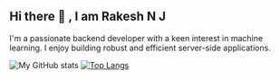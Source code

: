 ## Hi there 👋 , I am Rakesh N J

<!--
**rakesh-nj/rakesh-nj** is a ✨ _special_ ✨ repository because its `README.md` (this file) appears on your GitHub profile.

Here are some ideas to get you started:

- 🔭 I’m currently working on ...
- 🌱 I’m currently learning ...
- 👯 I’m looking to collaborate on ...
- 🤔 I’m looking for help with ...
- 💬 Ask me about ...
- 📫 How to reach me: ...
- 😄 Pronouns: ...
- ⚡ Fun fact: ...
-->
I'm a passionate backend developer with a keen interest in machine learning. I enjoy building robust and efficient server-side applications. 

![My GitHub stats](https://github-readme-stats.vercel.app/api?username=rakesh-nj&show_icons=true&theme=tokyonight)
[![Top Langs](https://github-readme-stats.vercel.app/api/top-langs/?username=rakesh-nj&layout=donut-vertical)](https://github.com/rakesh-nj/github-readme-stats)
